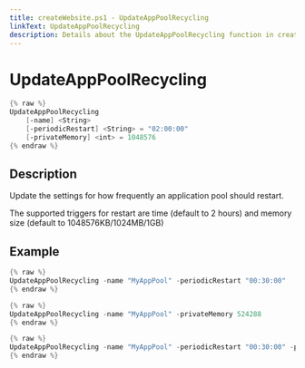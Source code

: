 ```yaml
---
title: createWebsite.ps1 - UpdateAppPoolRecycling
linkText: UpdateAppPoolRecycling
description: Details about the UpdateAppPoolRecycling function in createWebsite.ps1 helper script
---
```


# UpdateAppPoolRecycling

```PowerShell
{% raw %}
UpdateAppPoolRecycling
    [-name] <String>
    [-periodicRestart] <String> = "02:00:00"
    [-privateMemory] <int> = 1048576
{% endraw %}
```

## Description

Update the settings for how frequently an application pool should restart.

The supported triggers for restart are time (default to 2 hours) and memory size (default to 1048576KB/1024MB/1GB)

## Example

```PowerShell
{% raw %}
UpdateAppPoolRecycling -name "MyAppPool" -periodicRestart "00:30:00"
{% endraw %}
```

```PowerShell
{% raw %}
UpdateAppPoolRecycling -name "MyAppPool" -privateMemory 524288
{% endraw %}
```

```PowerShell
{% raw %}
UpdateAppPoolRecycling -name "MyAppPool" -periodicRestart "00:30:00" -privateMemory 524288
{% endraw %}
```
